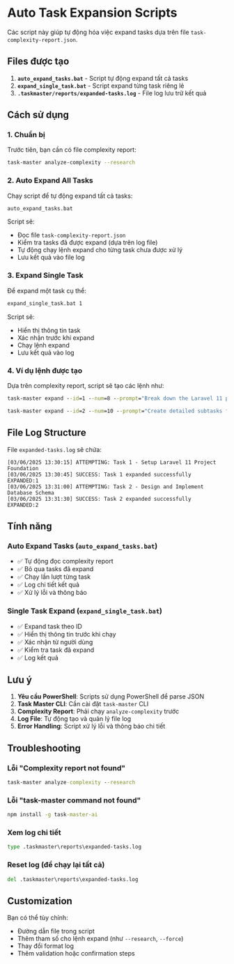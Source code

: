 # Auto Task Expansion Scripts

Các script này giúp tự động hóa việc expand tasks dựa trên file `task-complexity-report.json`.

## Files được tạo

1. **`auto_expand_tasks.bat`** - Script tự động expand tất cả tasks
2. **`expand_single_task.bat`** - Script expand từng task riêng lẻ
3. **`.taskmaster/reports/expanded-tasks.log`** - File log lưu trữ kết quả

## Cách sử dụng

### 1. Chuẩn bị

Trước tiên, bạn cần có file complexity report:
```bash
task-master analyze-complexity --research
```

### 2. Auto Expand All Tasks

Chạy script để tự động expand tất cả tasks:
```cmd
auto_expand_tasks.bat
```

Script sẽ:
- Đọc file `task-complexity-report.json`
- Kiểm tra tasks đã được expand (dựa trên log file)
- Tự động chạy lệnh expand cho từng task chưa được xử lý
- Lưu kết quả vào file log

### 3. Expand Single Task

Để expand một task cụ thể:
```cmd
expand_single_task.bat 1
```

Script sẽ:
- Hiển thị thông tin task
- Xác nhận trước khi expand
- Chạy lệnh expand
- Lưu kết quả vào log

### 4. Ví dụ lệnh được tạo

Dựa trên complexity report, script sẽ tạo các lệnh như:

```cmd
task-master expand --id=1 --num=8 --prompt="Break down the Laravel 11 project foundation setup into specific installation, configuration, and infrastructure setup subtasks including Composer operations, authentication setup, database configuration, server setup, and basic project structure creation."

task-master expand --id=2 --num=10 --prompt="Create detailed subtasks for each database table migration, including schema design, relationship mapping, index optimization, constraint implementation, and data seeding for the comprehensive management system database."
```

## File Log Structure

File `expanded-tasks.log` sẽ chứa:
```
[03/06/2025 13:30:15] ATTEMPTING: Task 1 - Setup Laravel 11 Project Foundation
[03/06/2025 13:30:45] SUCCESS: Task 1 expanded successfully
EXPANDED:1
[03/06/2025 13:31:00] ATTEMPTING: Task 2 - Design and Implement Database Schema
[03/06/2025 13:31:30] SUCCESS: Task 2 expanded successfully
EXPANDED:2
```

## Tính năng

### Auto Expand Tasks (`auto_expand_tasks.bat`)
- ✅ Tự động đọc complexity report
- ✅ Bỏ qua tasks đã expand
- ✅ Chạy lần lượt từng task
- ✅ Log chi tiết kết quả
- ✅ Xử lý lỗi và thông báo

### Single Task Expand (`expand_single_task.bat`)
- ✅ Expand task theo ID
- ✅ Hiển thị thông tin trước khi chạy
- ✅ Xác nhận từ người dùng
- ✅ Kiểm tra task đã expand
- ✅ Log kết quả

## Lưu ý

1. **Yêu cầu PowerShell**: Scripts sử dụng PowerShell để parse JSON
2. **Task Master CLI**: Cần cài đặt `task-master` CLI
3. **Complexity Report**: Phải chạy `analyze-complexity` trước
4. **Log File**: Tự động tạo và quản lý file log
5. **Error Handling**: Script xử lý lỗi và thông báo chi tiết

## Troubleshooting

### Lỗi "Complexity report not found"
```cmd
task-master analyze-complexity --research
```

### Lỗi "task-master command not found"
```cmd
npm install -g task-master-ai
```

### Xem log chi tiết
```cmd
type .taskmaster\reports\expanded-tasks.log
```

### Reset log (để chạy lại tất cả)
```cmd
del .taskmaster\reports\expanded-tasks.log
```

## Customization

Bạn có thể tùy chỉnh:
- Đường dẫn file trong script
- Thêm tham số cho lệnh expand (như `--research`, `--force`)
- Thay đổi format log
- Thêm validation hoặc confirmation steps 